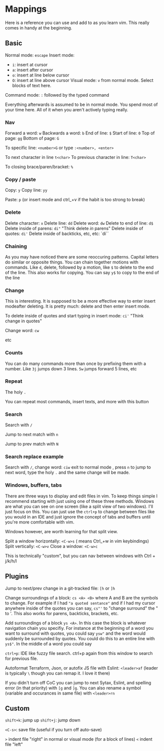 # Mappings

Here is a reference you can use and add to as you learn vim. This really comes in handy at the beginning.

## Basic

Normal mode: `escape`
Insert mode:
- `i`: insert at cursor
- `a`: insert after cursor
- `o`: insert at line below cursor
- `O`: insert at line above cursor
Visual mode: `v` from normal mode. Select blocks of text here.

Command mode: `:` followed by the typed command

Everything afterwards is assumed to be in normal mode. You spend most of your time here. All of it when you aren't actively typing really.


### Nav

Forward a word: `w`
Backwards a word: `b`
End of line: `$`
Start of line: `0`
Top of page: `gg`
Bottom of page: `G`

To specific line: `<number>G` or type `:<number>, <enter>`

To next character in line `t<char>`
To previous character in line: `T<char>`

To closing brace/paren/bracket: `%`

### Copy / paste

Copy: `y`
Copy line: `yy`

Paste: `p`
(or insert mode and ctrl_+v if the habit is too strong to break)

### Delete

Delete character: `x`
Delete line: `dd`
Delete word: `dw`
Delete to end of line: `d$`
Delete inside of parens: `di"`
"Think delete _in_ parens"
Delete inside of quotes: `di'`
Delete inside of backticks, etc, etc: `di\``

### Chaining

As you may have noticed there are some reoccuring patterns. Capital letters do similar or opposite things. You can chain together motions with commands. Like `d`, delete, followed by a motion, like `$` to delete to the end of the line. This also works for copying. You can say `y$` to copy to the end of the line

### Change

This is interesting. It is supposed to be a more effective way to enter insert modeafter deleting. It is pretty much: delete and then enter insert mode.

To delete inside of quotes and start typing in insert mode: `ci'`
"Think change in quotes"

Change word: `cw`

etc

### Counts

You can do many commands more than once by prefixing them with a number. Like `3j` jumps down 3 lines. `5w` jumps forward 5 lines, etc

### Repeat

The holy `.`

You can repeat most commands, insert texts, and more with this button

### Search

Search with `/`

Jump to next match with `n`

Jump to prev match with `N`

### Search replace example

Search with `/`, change word: `ciw` exit to normal mode <escape>, press `n` to jump to next word, type the holy `.` and the same change will be made.

### Windows, buffers, tabs

There are three ways to display and edit files in vim. To keep things simple I recommend starting with just using one of these three methods. Windows are what you can see on one screen (like a split view of two windows). I'll just focus on this. You can just use the `ctrl+p` to change between files like you would in an IDE and just ignore the concept of tabs and buffers until you're more comfortable with vim.

Windows however, are worth learning for that split view.

Split a window horizontally: `<C-w>s` (<C-w> means Ctrl_+w in vim keybindings)
Split vertically: `<C-w>v`
Close a window: `<C-w>c`

This is technically "custom", but you can nav between windows with Ctrl + j/k/h/l

## Plugins

Jump to next/prev change in a git-tracked file:
`[h` or `]h`

Change surroundings of a block: `cs <A> <B>` where A and B are the symbols to change. For example if I had `"a quoted sentance"` and if I had my cursor anywhere inside of the quotes you can say, `cs"'` to "change surround" the " to '. This also works for parens, backticks, brackets, etc.

Add surroundings of a block `ys <A>`. In this case the block is whatever navigation chain you specifiy. For instance at the beginning of a word you want to surround with quotes, you could say `ysw"` and the word would suddenly be surrounded by quotes. You could do this to an entire line with `ys$"`. In the middle of a word you could say

`ctrl+p`: IDE like fuzzy file search. ctrl+p again from this window to search for previous file.

Autoformat Terraform, Json, or autofix JS file with Eslint:
`<leader>af` (leader is typically `\` though you can remap it. I love it there)

If you didn't turn off CoC you can jump to next Sytax, Eslint, and spelling error (in that priority) with `[g` and `]g`. You can also rename a symbol (variable and occurances in same file) with `<leader>rn`


## Custom


`shift+k`: jump up
`shift+j`: jump down

`<C-s>`: save file (useful if you turn off auto-save)

`>` indent file "right" in normal or visual mode (for a block of lines)
`<` indent file "left"





